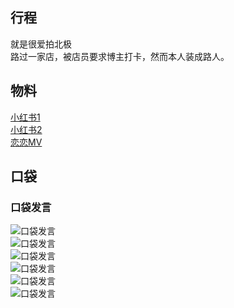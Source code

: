 ## 行程
就是很爱拍北极<br>
路过一家店，被店员要求博主打卡，然而本人装成路人。

## 物料
[小红书1](https://weibo.com/6182733870/KvoVmhhHT)<br>
[小红书2](https://weibo.com/6182733870/KvqRF3NMx)<br>
[恋恋MV](https://weibo.com/1682194877/KvnfH0lTn)

## 口袋
### 口袋发言
![口袋发言](./pocket48/imgs/messages1.jpeg)<br>
![口袋发言](./pocket48/imgs/messages2.jpeg)<br>
![口袋发言](./pocket48/imgs/P1.jpeg)<br>
![口袋发言](./pocket48/imgs/P2.jpeg)<br>
![口袋发言](./pocket48/imgs/P3.jpeg)<br>
![口袋发言](./pocket48/imgs/P4.jpeg)<br>